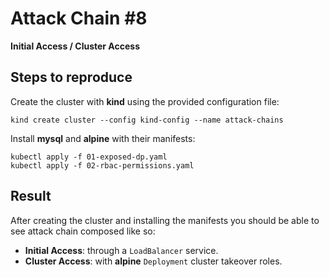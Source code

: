 # Attack Chain #8

<!-- TODO - add image -->

**Initial Access / Cluster Access**

## Steps to reproduce

Create the cluster with **kind** using the provided configuration file:

```shell
kind create cluster --config kind-config --name attack-chains
```

Install **mysql** and **alpine** with their manifests:

```shell
kubectl apply -f 01-exposed-dp.yaml
kubectl apply -f 02-rbac-permissions.yaml
```

## Result

After creating the cluster and installing the manifests you should be able to see attack chain composed like so:

* **Initial Access**: through a `LoadBalancer` service.
* **Cluster Access**: with **alpine** `Deployment` cluster takeover roles.

